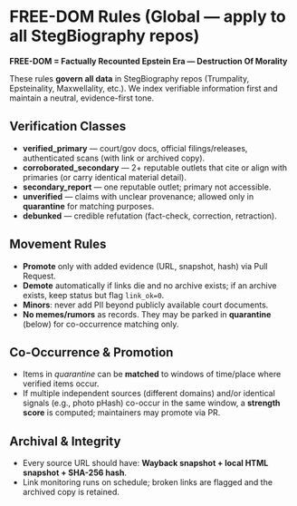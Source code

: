 # FREE-DOM Rules (Global — apply to all StegBiography repos)

**FREE-DOM = Factually Recounted Epstein Era — Destruction Of Morality**

These rules **govern all data** in StegBiography repos (Trumpality, Epsteinality, Maxwellality, etc.).
We index verifiable information first and maintain a neutral, evidence-first tone.

## Verification Classes
- **verified_primary** — court/gov docs, official filings/releases, authenticated scans (with link or archived copy).
- **corroborated_secondary** — 2+ reputable outlets that cite or align with primaries (or carry identical material detail).
- **secondary_report** — one reputable outlet; primary not accessible.
- **unverified** — claims with unclear provenance; allowed only in **quarantine** for matching purposes.
- **debunked** — credible refutation (fact-check, correction, retraction).

## Movement Rules
- **Promote** only with added evidence (URL, snapshot, hash) via Pull Request.
- **Demote** automatically if links die and no archive exists; if an archive exists, keep status but flag `link_ok=0`.
- **Minors**: never add PII beyond publicly available court documents.
- **No memes/rumors** as records. They may be parked in **quarantine** (below) for co-occurrence matching only.

## Co-Occurrence & Promotion
- Items in _quarantine_ can be **matched** to windows of time/place where verified items occur.
- If multiple independent sources (different domains) and/or identical signals (e.g., photo pHash) co-occur in the same window,
  a **strength score** is computed; maintainers may promote via PR.

## Archival & Integrity
- Every source URL should have: **Wayback snapshot + local HTML snapshot + SHA-256 hash**.
- Link monitoring runs on schedule; broken links are flagged and the archived copy is retained.
